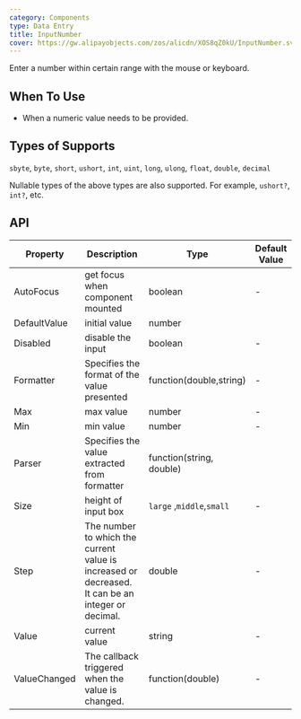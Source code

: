 ```yaml
---
category: Components
type: Data Entry
title: InputNumber
cover: https://gw.alipayobjects.com/zos/alicdn/XOS8qZ0kU/InputNumber.svg
---
```


Enter a number within certain range with the mouse or keyboard.

## When To Use

- When a numeric value needs to be provided.


## Types of Supports

`sbyte`, `byte`, `short`, `ushort`, `int`, `uint`, `long`, `ulong`, `float`, `double`, `decimal`

Nullable types of the above types are also supported. For example, `ushort?`, `int?`, etc.

## API

| Property | Description | Type | Default Value |
| --- | --- | --- | --- |
| AutoFocus |get focus when component mounted                              | boolean        | -         |
| DefaultValue            |initial value           | number         |
| Disabled            | disable the input          | boolean         |-       |
| Formatter |Specifies the format of the value presented      | function(double,string)        | -         |
| Max              | max value       | number        | -        |
| Min |  	min value                            | number        | -         |
| Parser |  Specifies the value extracted from formatter      | function(string, double)           |
| Size | 	height of input box                           | `large` ,`middle`,`small`        | -        |
| Step | The number to which the current value is increased or decreased. It can be an integer or decimal.                           | double        | -         |
| Value            |	current value | string  | -         |
| ValueChanged |The callback triggered when the value is changed.                     | function(double)        | -        |
